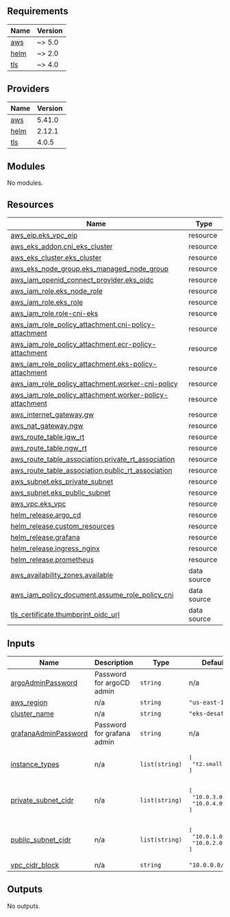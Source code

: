 <!-- BEGIN_TF_DOCS -->
## Requirements

| Name | Version |
|------|---------|
| <a name="requirement_aws"></a> [aws](#requirement\_aws) | ~> 5.0 |
| <a name="requirement_helm"></a> [helm](#requirement\_helm) | ~> 2.0 |
| <a name="requirement_tls"></a> [tls](#requirement\_tls) | ~> 4.0 |

## Providers

| Name | Version |
|------|---------|
| <a name="provider_aws"></a> [aws](#provider\_aws) | 5.41.0 |
| <a name="provider_helm"></a> [helm](#provider\_helm) | 2.12.1 |
| <a name="provider_tls"></a> [tls](#provider\_tls) | 4.0.5 |

## Modules

No modules.

## Resources

| Name | Type |
|------|------|
| [aws_eip.eks_vpc_eip](https://registry.terraform.io/providers/hashicorp/aws/latest/docs/resources/eip) | resource |
| [aws_eks_addon.cni_eks_cluster](https://registry.terraform.io/providers/hashicorp/aws/latest/docs/resources/eks_addon) | resource |
| [aws_eks_cluster.eks_cluster](https://registry.terraform.io/providers/hashicorp/aws/latest/docs/resources/eks_cluster) | resource |
| [aws_eks_node_group.eks_managed_node_group](https://registry.terraform.io/providers/hashicorp/aws/latest/docs/resources/eks_node_group) | resource |
| [aws_iam_openid_connect_provider.eks_oidc](https://registry.terraform.io/providers/hashicorp/aws/latest/docs/resources/iam_openid_connect_provider) | resource |
| [aws_iam_role.eks_node_role](https://registry.terraform.io/providers/hashicorp/aws/latest/docs/resources/iam_role) | resource |
| [aws_iam_role.eks_role](https://registry.terraform.io/providers/hashicorp/aws/latest/docs/resources/iam_role) | resource |
| [aws_iam_role.role-cni-eks](https://registry.terraform.io/providers/hashicorp/aws/latest/docs/resources/iam_role) | resource |
| [aws_iam_role_policy_attachment.cni-policy-attachment](https://registry.terraform.io/providers/hashicorp/aws/latest/docs/resources/iam_role_policy_attachment) | resource |
| [aws_iam_role_policy_attachment.ecr-policy-attachment](https://registry.terraform.io/providers/hashicorp/aws/latest/docs/resources/iam_role_policy_attachment) | resource |
| [aws_iam_role_policy_attachment.eks-policy-attachment](https://registry.terraform.io/providers/hashicorp/aws/latest/docs/resources/iam_role_policy_attachment) | resource |
| [aws_iam_role_policy_attachment.worker-cni-policy](https://registry.terraform.io/providers/hashicorp/aws/latest/docs/resources/iam_role_policy_attachment) | resource |
| [aws_iam_role_policy_attachment.worker-policy-attachment](https://registry.terraform.io/providers/hashicorp/aws/latest/docs/resources/iam_role_policy_attachment) | resource |
| [aws_internet_gateway.gw](https://registry.terraform.io/providers/hashicorp/aws/latest/docs/resources/internet_gateway) | resource |
| [aws_nat_gateway.ngw](https://registry.terraform.io/providers/hashicorp/aws/latest/docs/resources/nat_gateway) | resource |
| [aws_route_table.igw_rt](https://registry.terraform.io/providers/hashicorp/aws/latest/docs/resources/route_table) | resource |
| [aws_route_table.ngw_rt](https://registry.terraform.io/providers/hashicorp/aws/latest/docs/resources/route_table) | resource |
| [aws_route_table_association.private_rt_association](https://registry.terraform.io/providers/hashicorp/aws/latest/docs/resources/route_table_association) | resource |
| [aws_route_table_association.public_rt_association](https://registry.terraform.io/providers/hashicorp/aws/latest/docs/resources/route_table_association) | resource |
| [aws_subnet.eks_private_subnet](https://registry.terraform.io/providers/hashicorp/aws/latest/docs/resources/subnet) | resource |
| [aws_subnet.eks_public_subnet](https://registry.terraform.io/providers/hashicorp/aws/latest/docs/resources/subnet) | resource |
| [aws_vpc.eks_vpc](https://registry.terraform.io/providers/hashicorp/aws/latest/docs/resources/vpc) | resource |
| [helm_release.argo_cd](https://registry.terraform.io/providers/helm/latest/docs/resources/release) | resource |
| [helm_release.custom_resources](https://registry.terraform.io/providers/helm/latest/docs/resources/release) | resource |
| [helm_release.grafana](https://registry.terraform.io/providers/helm/latest/docs/resources/release) | resource |
| [helm_release.ingress_nginx](https://registry.terraform.io/providers/helm/latest/docs/resources/release) | resource |
| [helm_release.prometheus](https://registry.terraform.io/providers/helm/latest/docs/resources/release) | resource |
| [aws_availability_zones.available](https://registry.terraform.io/providers/hashicorp/aws/latest/docs/data-sources/availability_zones) | data source |
| [aws_iam_policy_document.assume_role_policy_cni](https://registry.terraform.io/providers/hashicorp/aws/latest/docs/data-sources/iam_policy_document) | data source |
| [tls_certificate.thumbprint_oidc_url](https://registry.terraform.io/providers/tls/latest/docs/data-sources/certificate) | data source |

## Inputs

| Name | Description | Type | Default | Required |
|------|-------------|------|---------|:--------:|
| <a name="input_argoAdminPassword"></a> [argoAdminPassword](#input\_argoAdminPassword) | Password for argoCD admin | `string` | n/a | yes |
| <a name="input_aws_region"></a> [aws\_region](#input\_aws\_region) | n/a | `string` | `"us-east-1"` | no |
| <a name="input_cluster_name"></a> [cluster\_name](#input\_cluster\_name) | n/a | `string` | `"eks-desafio"` | no |
| <a name="input_grafanaAdminPassword"></a> [grafanaAdminPassword](#input\_grafanaAdminPassword) | Password for grafana admin | `string` | n/a | yes |
| <a name="input_instance_types"></a> [instance\_types](#input\_instance\_types) | n/a | `list(string)` | <pre>[<br>  "t2.small"<br>]</pre> | no |
| <a name="input_private_subnet_cidr"></a> [private\_subnet\_cidr](#input\_private\_subnet\_cidr) | n/a | `list(string)` | <pre>[<br>  "10.0.3.0/24",<br>  "10.0.4.0/24"<br>]</pre> | no |
| <a name="input_public_subnet_cidr"></a> [public\_subnet\_cidr](#input\_public\_subnet\_cidr) | n/a | `list(string)` | <pre>[<br>  "10.0.1.0/24",<br>  "10.0.2.0/24"<br>]</pre> | no |
| <a name="input_vpc_cidr_block"></a> [vpc\_cidr\_block](#input\_vpc\_cidr\_block) | n/a | `string` | `"10.0.0.0/16"` | no |

## Outputs

No outputs.
<!-- END_TF_DOCS -->